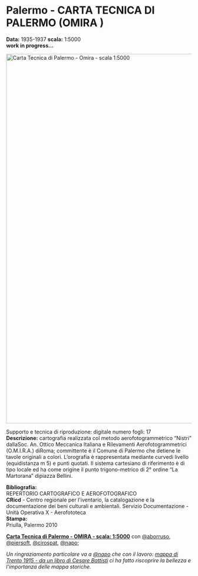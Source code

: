 # Palermo - CARTA TECNICA DI PALERMO (OMIRA )
**Data:** 1935-1937 **scala:** 1:5000 <br>
**work in progress...**

<a href="http://github.gbvitrano.it/carto_test"><img width="1000" src="http://coseerobe.gbvitrano.it/mappe/images/mappa_carto_storica.jpg" Title="Carta Tecnica di Palermo - Omira - scala 1:5000" alt="Carta Tecnica di Palermo - Omira - scala 1:5000" /></a>

Supporto e tecnica di riproduzione: digitale numero fogli: 17<br>
**Descrizione:** cartografia realizzata col metodo aerofotogrammetrico “Nistri” dallaSoc. An. Ottico Meccanica Italiana e Rilevamenti Aerofotogrammetrici (O.M.I.R.A.) diRoma; committente è il Comune di Palermo che detiene le tavole originali a colori. L’orografia è rappresentata mediante curvedi livello (equidistanza m 5) e punti quotati. Il sistema cartesiano di riferimento è di tipo locale ed ha come origine il punto trigono-metrico di 2° ordine “La Martorana” dipiazza Bellini.

**Bibliografia:**<br>
REPERTORIO CARTOGRAFICO E AEROFOTOGRAFICO<br>
**CRicd** - Centro regionale per l'iventario, la catalogazione e la documentazione dei beni culturali e ambientali.
Servizio Documentazione - Unità Operativa X - Aerofototeca<br>
**Stampa:**<br>
Priulla, Palermo 2010 <br>

[**Carta Tecnica di Palermo - OMIRA - scala: 1:5000**](http://github.gbvitrano.it/carto_storica) con [@aborruso](https://twitter.com/aborruso), [@piersoft](https://twitter.com/Piersoft), [@cirospat](https://twitter.com/cirospat), [@napo](https://twitter.com/napo);

*Un ringraziamento particolare va a [@napo](https://twitter.com/napo) che con il lavoro: [mappa di Trento 1915 - da un libro di Cesare Battisti](https://medium.com/@napo/mappa-di-trento-1915-da-un-libro-di-cesare-battisti-84935794b1ed#.w7hqdcsuv) ci ha fatto riscoprire la bellezza e l'importanza delle mappa storiche.*
